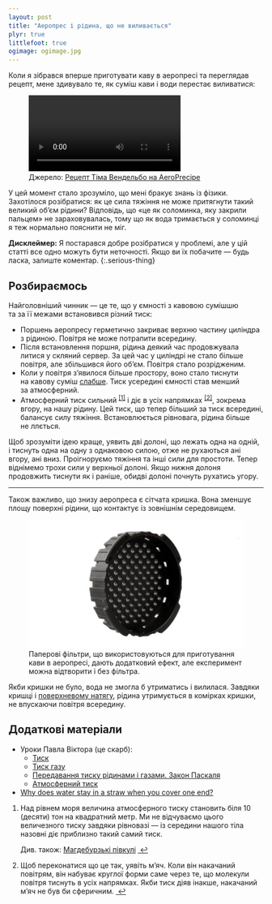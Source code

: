 ```yaml
---
layout: post
title: "Аеропрес і рідина, що не виливається"
plyr: true
littlefoot: true
ogimage: ogimage.jpg
---
```


Коли я зібрався вперше приготувати каву в аеропресі та переглядав рецепт, мене здивувало те, як суміш кави і води перестає виливатися:

<figure>
  <video class="js-player" data-plyr-config= '{"controls": ["play-large", "play", "progress", "current-time"]}' loop autoplay controls>
    <source src="/i/blog/aeropress-physics/demo.mp4" type="video/mp4" />
  </video>
  <figcaption>Джерело: <a href="https://www.youtube.com/watch?v=wGZ3VdCJvu0">Рецепт Тіма Вендельбо на AeroPrecipe</a></figcaption>
</figure>

<!-- more -->

У цей момент стало зрозуміло, що мені бракує знань із фізики. Захотілося розібратися: як це сила тяжіння не може притягнути такий великий обʼєм рідини? Відповідь, що «це як соломинка, яку закрили пальцем» не зараховувалась, тому що як вода тримається у соломинці я теж нормально пояснити не міг.

**Дисклеймер:** Я постарався добре розібратися у проблемі, але у цій статті все одно можуть бути неточності. Якщо ви їх побачите — будь ласка, залиште коментар.
{:.serious-thing}

## Розбираємось

Найголовніший чинник — це те, що у ємності з кавовою сумішшю та за її межами встановився різний тиск:

- Поршень аеропресу герметично закриває верхню частину циліндра з рідиною. Повітря не може потрапити всередину.
- Після встановлення поршня, рідина деякий час продовжувала литися у скляний сервер. За цей час у циліндрі не стало більше повітря, але збільшився його обʼєм. Повітря стало розрідженим.
- Коли у повітря зʼявилося більше простору, воно стало тиснути на кавову суміш [слабше](https://uk.wikipedia.org/wiki/Закон_Бойля_—_Маріотта). Тиск усередині ємності став менший за атмосферний.
- Атмосферний тиск сильний <sup id="fnref:1"><a href="#fn:1" class="footnote">[1]</a></sup> і діє в усіх напрямках <sup id="fnref:2"><a href="#fn:2" class="footnote">[2]</a></sup>, зокрема вгору, на нашу рідину. Цей тиск, що тепер більший за тиск всередині, балансує силу тяжіння. Встановлюється рівновага, рідина більше не ллється.

Щоб зрозуміти ідею краще, уявить дві долоні, що лежать одна на одній, і тиснуть одна на одну з однаковою силою, отже не рухаються ані вгору, ані вниз. Проігноруємо тяжіння та інші сили для простоти. Тепер віднімемо трохи сили у верхньої долоні. Якщо нижня долоня продовжить тиснути як і раніше, обидві долоні почнуть рухатись угору.

* * *

Також важливо, що знизу аеропреса є сітчата кришка. Вона зменшує площу поверхні рідини, що контактує із зовнішнім середовищем.

<figure class="figure--center">
  <img src="/i/blog/aeropress-physics/filter-cap.jpg" srcset="/i/blog/aeropress-physics/filter-cap@2x.jpg 2x" alt="Сітчата кришка аеропресу">
  <figcaption>Паперові фільтри, що використовуються для приготування кави в аеропресі, дають додатковий ефект, але експеримент можна відтворити і без фільтра.</figcaption>
</figure>

Якби кришки не було, вода не змогла б утриматись і вилилася. Завдяки кришці і [поверхневому натягу](https://uk.wikipedia.org/wiki/Поверхневий_натяг), рідина утримується в комірках кришки, не впускаючи повітря всередину.

## Додаткові матеріали

- Уроки Павла Віктора (це скарб):
	- [Тиск](https://www.youtube.com/watch?v=P3gzqGQGya0)
	- [Тиск газу](https://www.youtube.com/watch?v=VC9he6iyhLI)
	- [Передавання тиску рідинами і газами. Закон Паскаля](https://www.youtube.com/watch?v=SJFEz5chLCo)
	- [Атмосферний тиск](https://www.youtube.com/watch?v=kzW5WVyB3mI)
	<!-- - [Прояви атмосферного тиску](https://www.youtube.com/watch?v=vanTR5wpOnk) (з 18:49) -->
- [Why does water stay in a straw when you cover one end?](https://www.madsci.org/posts/archives/2000-05/959607056.Ph.r.html)
<!-- [Plug a Leaky Bottle with the Power of Air!](https://www.scientificamerican.com/article/plug-a-leaky-bottle-with-the-power-of-air/) -->

<div class="footnotes">
  <ol>
    <li id="fn:1">
      <p>Над рівнем моря величина атмосферного тиску становить біля 10 (десяти) тон на квадратний метр. Ми не відчуваємо цього величезного тиску завдяки рівновазі — із середини нашого тіла назовні діє приблизно такий самий тиск.</p><p>Див. також: <a href="https://uk.wikipedia.org/wiki/Магдебурзькі_півкулі">Магдебурзькі півкулі</a>
      <a href="#fnref:1" class="reversefootnote"> ↩</a></p>
    </li>
    <li id="fn:2">
      Щоб переконатися що це так, уявіть мʼяч. Коли він накачаний повітрям, він набуває круглої форми саме через те, що молекули повітря тиснуть в усіх напрямках. Якби тиск діяв інакше, накачаний мʼяч не був би сферичним.
      <a href="#fnref:2" class="reversefootnote"> ↩</a>
    </li>
  </ol>
</div>